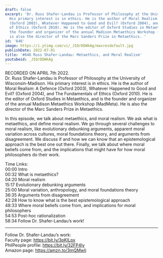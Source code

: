 ```yaml
---
draft: false
excerpt: 'Dr. Russ Shafer-Landau is Professor of Philosophy at the University of Wisconsin-Madison.
  His primary interest is in ethics. He is the author of Moral Realism: A Defence
  (Oxford 2003), Whatever Happened to Good and Evil? (Oxford 2004), and The Fundamentals
  of Ethics (Oxford 2010). He is the editor of Oxford Studies in Metaethics, and is
  the founder and organizer of the annual Madison Metaethics Workshop (MadMeta). He
  is also the director of the Marc Sanders Prize in Metaethics. '
id: '646'
image: https://i.ytimg.com/vi/_JIQrDDWkAg/maxresdefault.jpg
publishDate: 2022-07-01
title: '#646 Russ Shafer-Landau: Metaethics, and Moral Realism'
youtubeid: _JIQrDDWkAg
---
```

RECORDED ON APRIL 7th 2022.  
Dr. Russ Shafer-Landau is Professor of Philosophy at the University of Wisconsin-Madison. His primary interest is in ethics. He is the author of Moral Realism: A Defence (Oxford 2003), Whatever Happened to Good and Evil? (Oxford 2004), and The Fundamentals of Ethics (Oxford 2010). He is the editor of Oxford Studies in Metaethics, and is the founder and organizer of the annual Madison Metaethics Workshop (MadMeta). He is also the director of the Marc Sanders Prize in Metaethics. 

In this episode, we talk about metaethics, and moral realism. We ask what is metaethics, and define moral realism. We go through several challenges to moral realism, like evolutionary debunking arguments, apparent moral variation across cultures, moral foundations theory, and arguments from disagreement. We discuss if and how we can know that an epistemological approach is the best one out there. Finally, we talk about where moral beliefs come from, and the implications that might have for how moral philosophers do their work.

Time Links:  
00:00 Intro  
00:32  What is metaethics?  
04:20  Moral realism  
15:17  Evolutionary debunking arguments  
25:00  Moral variation, anthropology, and moral foundations theory  
36:35  Arguments from disagreement  
42:28  How to know what is the best epistemological approach  
48:33  Where moral beliefs come from, and implications for moral philosophers  
54:53  Post-hoc rationalization  
58:34  Follow Dr. Shafer-Landau’s work!

---

Follow Dr. Shafer-Landau’s work:  
Faculty page: https://bit.ly/3pKILpx  
PhilPeople profile: https://bit.ly/32FP4ly  
Amazon page: https://amzn.to/3mQMwIi
